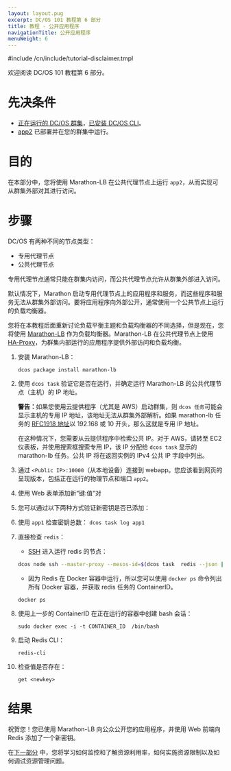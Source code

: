 ```yaml
---
layout: layout.pug
excerpt: DC/OS 101 教程第 6 部分
title: 教程 - 公开应用程序
navigationTitle: 公开应用程序
menuWeight: 6
---
```


#include /cn/include/tutorial-disclaimer.tmpl


欢迎阅读 DC/OS 101 教程第 6 部分。


# 先决条件
* [正在运行的 DC/OS 群集](/dcos/cn/1.12/tutorials/dcos-101/cli/)，[已安装 DC/OS CLI](/dcos/cn/1.12/tutorials/dcos-101/cli/)。
* [app2](/dcos/cn/1.12/tutorials/dcos-101/app2/) 已部署并在您的群集中运行。


# 目的
在本部分中，您将使用 Marathon-LB 在公共代理节点上运行 `app2`，从而实现可从群集外部对其进行访问。

# 步骤
DC/OS 有两种不同的节点类型：

- 专用代理节点
- 公共代理节点

专用代理节点通常只能在群集内访问，而公共代理节点允许从群集外部进入访问。

默认情况下，Marathon 启动专用代理节点上的应用程序和服务，而这些程序和服务无法从群集外部访问。要将应用程序向外部公开，通常使用一个公共节点上运行的负载均衡器。

您将在本教程后面重新讨论负载平衡主题和负载均衡器的不同选择，但是现在，您将使用 [Marathon-LB](/dcos/cn/1.12/tutorials/dcos-101/loadbalancing/) 作为负载均衡器。Marathon-LB 在公共代理节点上使用 [HA-Proxy](http://www.haproxy.org/)，为群集内部运行的应用程序提供外部访问和负载均衡。

1. 安装 Marathon-LB：
  
    ```
    dcos package install marathon-lb
    ```
1. 使用 `dcos task` 验证它是否在运行，并确定运行 Marathon-LB 的公共代理节点（主机）的 IP 地址。

      <p class="message--warning"><strong>警告：</strong>如果您使用云提供程序（尤其是 AWS）启动群集，则 <code>dcos 任务</code>可能会显示主机的专用 IP 地址，该地址无法从群集外部解析。如果 marathon-lb 任务的 <a href="https://en.wikipedia.org/wiki/Private_network">RFC1918 地址</a>以 192.168 或 10 开头，那么这就是专用 IP 地址。</p>

      在这种情况下，您需要从云提供程序中检索公共 IP。对于 AWS，请转至 EC2 仪表板，并使用搜索框搜索专用 IP，该 IP 分配给 `dcos task` 显示的 marathon-lb 任务。公共 IP 将在返回实例的 IPv4 公共 IP 字段中列出。

1. 通过 `<Public IP>:10000`（从本地设备）连接到 webapp。您应该看到网页的呈现版本，包括正在运行的物理节点和端口 `app2`。
1. 使用 Web 表单添加新“键:值”对
1. 您可以通过以下两种方式验证新密钥是否已添加：
 1. 使用 `app1` 检查密钥总数：
        ```
        dcos task log app1
        ```
 1. 直接检查 `redis`：
      * [SSH](/dcos/cn/1.12/administering-clusters/sshcluster/) 进入运行 redis 的节点：

      ```bash
      dcos node ssh --master-proxy --mesos-id=$(dcos task  redis --json |  jq -r '.[] | .slave_id')
      ```
      * 因为 Redis 在 Docker 容器中运行，所以您可以使用 `docker ps` 命令列出所有 Docker 容器，并获取 redis 任务的 ContainerID。

      ```
      docker ps
      ```

1. 使用上一步的 ContainerID 在正在运行的容器中创建 bash 会话：
       
      ```
      sudo docker exec -i -t CONTAINER_ID  /bin/bash
      ```
1. 启动 Redis CLI：
       
      ```
      redis-cli
      ```
1. 检查值是否存在：
       
      ```
      get <newkey>
      ```

# 结果
祝贺您！您已使用 Marathon-LB 向公众公开您的应用程序，并使用 Web 前端向 Redis 添加了一个新密钥。

 在[下一部分](/dcos/cn/1.12/tutorials/dcos-101/resources/) 中，您将学习如何监控和了解资源利用率，如何实施资源限制以及如何调试资源管理问题。